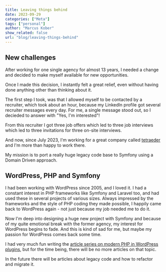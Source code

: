 ```yaml
---
title: Leaving things behind
date: 2023-09-29
categories: ["Meta"]
tags: ["personal"]
author: "Marcus Kober"
show_related: false
url: "blog/leaving-things-behind"
---
```


## New challenges

After working for one single agency for almost 13 years, I needed a change and decided to make myself available for new opportunities.

Once I made this decision, I instantly felt a great relief, even without having done anything other than thinking about it. 

The first step I took, was that I allowed myself to be contacted by a recruiter, which took about an hour, because my LinkedIn profile got several recruiter messages every day. For me, a single message stood out, so I decieded to answer with "Yes, I'm interested"!

From this recruiter I got three job offers which led to three job interviews which led to three invitations for three on-site interviews. 

And now, since July 2023, I'm working for a great company called [tetraeder](https://tetraeder.com) and I'm more than happy to work there. 

My mission is to port a really huge legacy code base to Symfony using a Domain Driven approach.

## WordPress, PHP and Symfony

I had been working with WordPress since 2005, and I loved it. I had a constant interest in PHP frameworks like Symfony and Laravel too, and had used these in several projects of various sizes. Always impressed by the frameworks and the style of PHP coding they made possible, I happily came back to WordPress again - not just because my job needed me to do it.

Now I'm deep into designing a huge new project with Symfony and because of my quite emotional break with the former agency, my interest for WordPress begins to fade. And this is kind of sad for me, but maybe my passion for WordPress comes back some time. 

I had very much fun writing the [article series on modern PHP in WordPress plugins](/categories/modern-php-in-wp-plugins/), but for the time being, there will be no more articles on that topic. 

In the future there will be articles about legacy code and how to refactor and migrate it.

